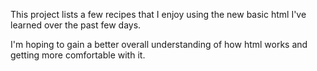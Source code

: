 This project lists a few recipes that I enjoy using the new
basic html I've learned over the past few days. 

I'm hoping to gain a better overall understanding of how html 
works and getting more comfortable with it. 
